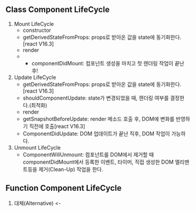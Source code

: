## Class Component LifeCycle
1.  Mount LifeCycle
    - constructor
    - getDerivedStateFromProps: props로 받아온 값을 state에 동기화한다.[react V16.3]
    - render
    - * componentDidMount: 컴포넌트 생성을 마치고 첫 렌더링 작업이 끝난 후!
2.  Update LifeCycle
    - getDerivedStateFromProps: props로 받아온 값을 state에 동기화한다.[react V16.3]
    - shouldComponentUpdate: state가 변경되었을 때, 렌더링 여부를 결정한다.(최적화)
    - render
    - getSnapshotBeforeUpdate: render 메소드 호출 후, DOM에 변화를 반영하기 직전에 호출[react V16.3]
    - ComponentDidUpdate: DOM 업데이트가 끝난 직후, DOM 작업이 가능하다.
3.  Unmount LifeCycle
    - ComponentWillUnmount: 컴포넌트를 DOM에서 제거할 때 componentDidMount에서 등록한 이벤트, 타이머, 직접 생성한 DOM 엘리멘트등을 제거(Clean-Up) 작업을 한다.

## Function Component LifeCycle
1.  대체(Alternative) <- 